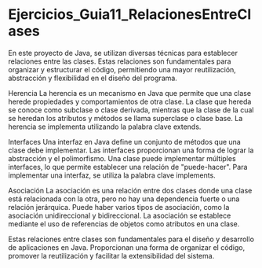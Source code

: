 # Ejercicios_Guia11_RelacionesEntreClases

En este proyecto de Java, se utilizan diversas técnicas para establecer relaciones entre las clases.
Estas relaciones son fundamentales para organizar y estructurar el código, permitiendo una mayor reutilización, abstracción y flexibilidad en el diseño del programa.

Herencia
La herencia es un mecanismo en Java que permite que una clase herede propiedades y comportamientos de otra clase. La clase que hereda se conoce como subclase o clase 
derivada, mientras que la clase de la cual se heredan los atributos y métodos se llama superclase o clase base. La herencia se implementa utilizando la palabra clave 
extends.

Interfaces
Una interfaz en Java define un conjunto de métodos que una clase debe implementar. Las interfaces proporcionan una forma de lograr la abstracción y el polimorfismo. 
Una clase puede implementar múltiples interfaces, lo que permite establecer una relación de "puede-hacer". Para implementar una interfaz, se utiliza la palabra clave implements.

Asociación
La asociación es una relación entre dos clases donde una clase está relacionada con la otra, pero no hay una dependencia fuerte o una relación jerárquica. Puede haber varios tipos 
de asociación, como la asociación unidireccional y bidireccional. La asociación se establece mediante el uso de referencias de objetos como atributos en una clase.

Estas relaciones entre clases son fundamentales para el diseño y desarrollo de aplicaciones en Java. Proporcionan una forma de organizar el código, promover la reutilización y facilitar la extensibilidad del sistema.
